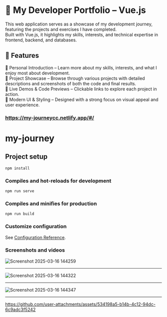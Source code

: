 # 📁 My Developer Portfolio – Vue.js
This web application serves as a showcase of my development journey, featuring the projects and exercises I have completed.<br />
Built with Vue.js, it highlights my skills, interests, and technical expertise in frontend, backend, and databases.<br />

## 🚀 Features
🔹 Personal Introduction – Learn more about my skills, interests, and what I enjoy most about development.<br />
🔹 Project Showcase – Browse through various projects with detailed descriptions and screenshots of both the code and final results.<br />
🔹 Live Demos & Code Previews – Clickable links to explore each project in action.<br />
🔹 Modern UI & Styling – Designed with a strong focus on visual appeal and user experience.<br />

### https://my-journeycc.netlify.app/#/

# my-journey

## Project setup
```
npm install
```

### Compiles and hot-reloads for development
```
npm run serve
```

### Compiles and minifies for production
```
npm run build
```

### Customize configuration
See [Configuration Reference](https://cli.vuejs.org/config/).

### Screenshots and videos

![Screenshot 2025-03-16 144259](https://github.com/user-attachments/assets/0f3bebcb-ee30-4cad-babb-4ad33ac4a8cf) <hr />

![Screenshot 2025-03-16 144322](https://github.com/user-attachments/assets/165203bd-4a38-46dc-9300-5ce254ef5b82) <hr />

![Screenshot 2025-03-16 144347](https://github.com/user-attachments/assets/cc1ab0e6-12c7-4895-832b-ed4747380f20) <hr />

https://github.com/user-attachments/assets/534198a5-b14b-4c12-94dc-6c9adc3f5242
